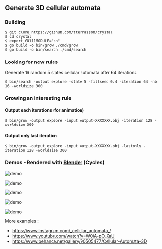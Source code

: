 ## Generate 3D cellular automata

### Building

```
$ git clone https://github.com/tterrasson/crystal
$ cd crystal
$ export GO111MODULE="on"
$ go build -o bin/grow ./cmd/grow
$ go build -o bin/search ./cmd/search
```

### Looking for new rules

Generate 16 random 5 states cellular automata after 64 iterations.

```
$ bin/search -output explore -state 5 -fillseed 0.4 -iteration 64 -nb 16 -worldsize 300
```

### Growing an interesting rule

#### Output each iterations (for animation)

```
$ bin/grow -output explore -input output-XXXXXXX.obj -iteration 128 -worldsize 300
```

#### Output only last iteration

```
$ bin/grow -output explore -input output-XXXXXXX.obj -lastonly -iteration 128 -worldsize 300
```

### Demos - Rendered with [Blender](https://www.blender.org/) (Cycles)

![demo](https://i.gyazo.com/48f9e3d10fca5472f4971fc672896717.png)

![demo](https://i.gyazo.com/99056ee4d79cba57a6073287c6187c8a.png)

![demo](https://media.giphy.com/media/L3L6fgN9HO6mj5AokY/giphy.gif)

![demo](https://media.giphy.com/media/ZG0yw17IqGS9yZOGo0/giphy.gif)

![demo](https://media.giphy.com/media/eMmgOUTYCJRZzGiwbb/giphy.gif)

More examples :
- https://www.instagram.com/_cellular_automata_/
- https://www.youtube.com/watch?v=W0iA-pO_XaU
- https://www.behance.net/gallery/90505477/Cellular-Automata-3D
